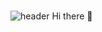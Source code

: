 ### 
![header](https://capsule-render.vercel.app/api?type=waving&color=gradient&height=200&section=footer&text=Data%20Analyst%20EYKIM&desc=Portfolio&fontSize=80&&fontColor=333333)
Hi there 👋
<!--
**eunyeongkimm/eunyeongkimm** is a ✨ _special_ ✨ repository because its `README.md` (this file) appears on your GitHub profile.

Here are some ideas to get you started:

- 🔭 I’m currently working on ...
- 🌱 I’m currently learning ...
- 👯 I’m looking to collaborate on ...
- 🤔 I’m looking for help with ...
- 💬 Ask me about ...
- 📫 How to reach me: ...
- 😄 Pronouns: ...
- ⚡ Fun fact: ...
-->
